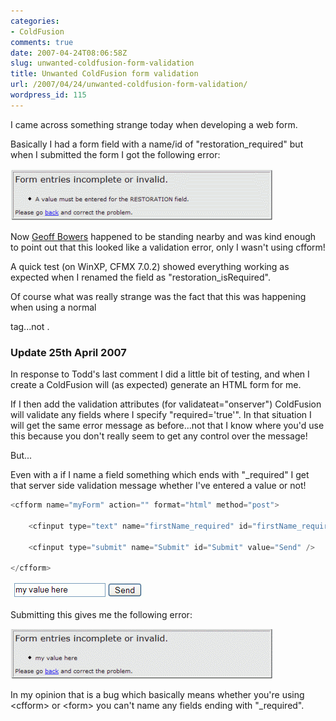 ```yaml
---
categories:
- ColdFusion
comments: true
date: 2007-04-24T08:06:58Z
slug: unwanted-coldfusion-form-validation
title: Unwanted ColdFusion form validation
url: /2007/04/24/unwanted-coldfusion-form-validation/
wordpress_id: 115
---
```


I came across something strange today when developing a web form.

Basically I had a form field with a name/id of "restoration_required" but when I submitted the form I got the following error:

![Form Error](/images/uploads/2007/04/formerror.gif)

Now [Geoff Bowers](http://www.daemon.com.au/) happened to be standing nearby and was kind enough to point out that this looked like a <cfform> validation error, only I wasn't using cfform!

A quick test (on WinXP, CFMX 7.0.2) showed everything working as expected when I renamed the field as "restoration_isRequired".

Of course what was really strange was the fact that this was happening when using a normal <form> tag...not <cfform>.

### Update 25th April 2007

In response to Todd's last comment I did a little bit of testing, and when I create a <cfform> ColdFusion will (as expected) generate an HTML form for me.

If I then add the validation attributes (for validateat="onserver") ColdFusion will validate any fields where I specify "required='true'". In that situation I will get the same error message as before...not that I know where you'd use this because you don't really seem to get any control over the message!

But...

Even with a <cfform> if I name a field something which ends with "_required" I get that server side validation message whether I've entered a value or not!

``` javascript
<cfform name="myForm" action="" format="html" method="post">

	<cfinput type="text" name="firstName_required" id="firstName_required" required="true" validateat="onServer" />

	<cfinput type="submit" name="Submit" id="Submit" value="Send" />

</cfform>
```

![Sample form](/images/uploads/2007/04/form1.gif)

Submitting this gives me the following error:

![Form Error 2](/images/uploads/2007/04/formerror2.gif)

In my opinion that is a bug which basically means whether you're using &lt;cfform&gt; or &lt;form&gt; you can't name any fields ending with "_required".
